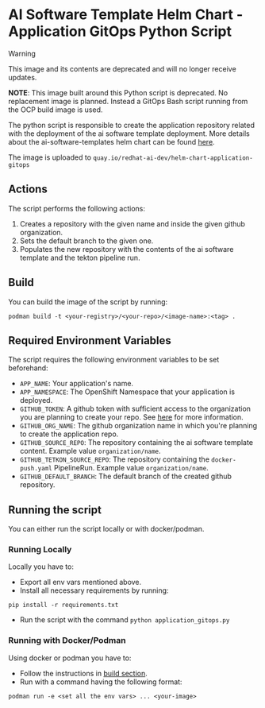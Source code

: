 # AI Software Template Helm Chart - Application GitOps Python Script
> [!WARNING]
> This image and its contents are deprecated and will no longer receive updates.

**NOTE**: This image built around this Python script is deprecated.  No replacement image is planned.  Instead a GitOps Bash script running from the OCP build image is used. 

The python script is responsible to create the application repository related with the deployment of the ai software template deployment. More details about the ai-software-templates helm chart can be found [here](https://github.com/redhat-ai-dev/ai-lab-helm-charts/blob/main/charts/ai-software-templates/chatbot/0.1.0/README.md).

The image is uploaded to `quay.io/redhat-ai-dev/helm-chart-application-gitops`

## Actions

The script performs the following actions:

1. Creates a repository with the given name and inside the given github organization.
2. Sets the default branch to the given one.
3. Populates the new repository with the contents of the ai software template and the tekton pipeline run.

## Build

You can build the image of the script by running:

```
podman build -t <your-registry>/<your-repo>/<image-name>:<tag> .
```

## Required Environment Variables

The script requires the following environment variables to be set beforehand:

- `APP_NAME`: Your application's name.
- `APP_NAMESPACE`: The OpenShift Namespace that your application is deployed.
- `GITHUB_TOKEN`: A github token with sufficient access to the organization you are planning to create your repo. See [here](../../charts/ai-software-templates/chatbot/0.1.0/README.md#gitops) for more information.
- `GITHUB_ORG_NAME`: The github organization name in which you're planning to create the application repo.
- `GITHUB_SOURCE_REPO`: The repository containing the ai software template content. Example value `organization/name`.
- `GITHUB_TETKON_SOURCE_REPO`: The repository containing the `docker-push.yaml` PipelineRun. Example value `organization/name`.
- `GITHUB_DEFAULT_BRANCH`: The default branch of the created github repository.

## Running the script

You can either run the script locally or with docker/podman.

### Running Locally

Locally you have to:

- Export all env vars mentioned above.
- Install all necessary requirements by running:

```
pip install -r requirements.txt
```

- Run the script with the command `python application_gitops.py`

### Running with Docker/Podman

Using docker or podman you have to:

- Follow the instructions in [build section](#build).
- Run with a command having the following format:

```
podman run -e <set all the env vars> ... <your-image>
```
